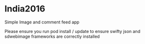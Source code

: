 # India2016
Simple Image and comment feed app

Please ensure you run pod install / update to ensure swifty json and sdwebimage frameworks are correctly installed
